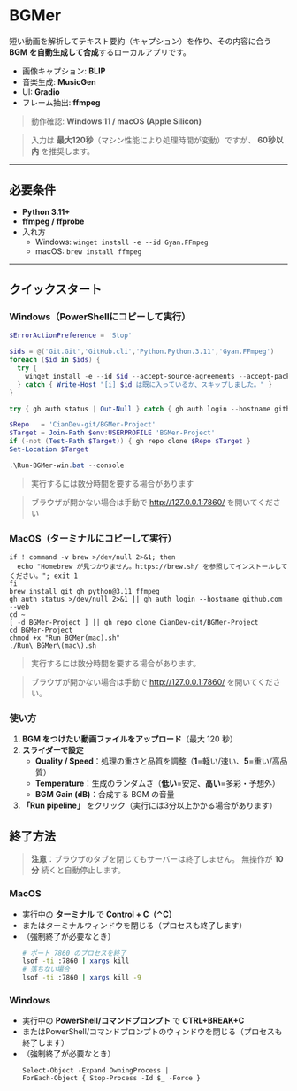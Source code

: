# BGMer

短い動画を解析してテキスト要約（キャプション）を作り、その内容に合う **BGM を自動生成して合成**するローカルアプリです。

- 画像キャプション: **BLIP**
- 音楽生成: **MusicGen**
- UI: **Gradio**
- フレーム抽出: **ffmpeg**

> 動作確認: **Windows 11 / macOS (Apple Silicon)**

> 入力は **最大120秒**（マシン性能により処理時間が変動）ですが、 **60秒以内** を推奨します。

---

## 必要条件

- **Python 3.11+**
- **ffmpeg / ffprobe**
- 入れ方
  - Windows: `winget install -e --id Gyan.FFmpeg`
  - macOS:   `brew install ffmpeg`

---

## クイックスタート

### Windows（PowerShellにコピーして実行）

```powershell
$ErrorActionPreference = 'Stop'

$ids = @('Git.Git','GitHub.cli','Python.Python.3.11','Gyan.FFmpeg')
foreach ($id in $ids) {
  try {
    winget install -e --id $id --accept-source-agreements --accept-package-agreements --source winget | Out-Null
  } catch { Write-Host "[i] $id は既に入っているか、スキップしました。" }
}

try { gh auth status | Out-Null } catch { gh auth login --hostname github.com --web }

$Repo   = 'CianDev-git/BGMer-Project'
$Target = Join-Path $env:USERPROFILE 'BGMer-Project'
if (-not (Test-Path $Target)) { gh repo clone $Repo $Target }
Set-Location $Target

.\Run-BGMer-win.bat --console
```
> 実行するには数分時間を要する場合があります

> ブラウザが開かない場合は手動で http://127.0.0.1:7860/ を開いてください

### MacOS（ターミナルにコピーして実行）
```set -e
if ! command -v brew >/dev/null 2>&1; then
  echo "Homebrew が見つかりません。https://brew.sh/ を参照してインストールしてください。"; exit 1
fi
brew install git gh python@3.11 ffmpeg
gh auth status >/dev/null 2>&1 || gh auth login --hostname github.com --web
cd ~
[ -d BGMer-Project ] || gh repo clone CianDev-git/BGMer-Project
cd BGMer-Project
chmod +x "Run BGMer(mac).sh"
./Run\ BGMer\(mac\).sh
```
> 実行するには数分時間を要する場合があります。

> ブラウザが開かない場合は手動で http://127.0.0.1:7860/ を開いてください。

### 使い方

1. **BGM をつけたい動画ファイルをアップロード**（最大 120 秒）
2. **スライダーで設定**
   - **Quality / Speed**：処理の重さと品質を調整（**1**=軽い/速い、**5**=重い/高品質）
   - **Temperature**：生成のランダムさ（**低い**=安定、**高い**=多彩・予想外）
   - **BGM Gain (dB)**：合成する BGM の音量
3. **「Run pipeline」** をクリック（実行には3分以上かかる場合があります）

## 終了方法

> **注意**：ブラウザのタブを閉じてもサーバーは終了しません。
> 無操作が **10分** 続くと自動停止します。

### MacOS
- 実行中の **ターミナル** で **Control + C（⌃C）**
- またはターミナルウィンドウを閉じる（プロセスも終了します）
- （強制終了が必要なとき）
  ```bash
  # ポート 7860 のプロセスを終了
  lsof -ti :7860 | xargs kill
  # 落ちない場合
  lsof -ti :7860 | xargs kill -9
  ```

### Windows
- 実行中の **PowerShell/コマンドプロンプト** で **CTRL+BREAK+C**
- またはPowerShell/コマンドプロンプトのウィンドウを閉じる（プロセスも終了します）
- （強制終了が必要なとき）
  ```Get-NetTCPConnection -LocalPort 7860 -State Listen |
  Select-Object -Expand OwningProcess |
  ForEach-Object { Stop-Process -Id $_ -Force }
  ```
